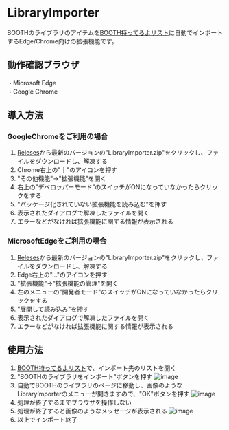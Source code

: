 # LibraryImporter
BOOTHのライブラリのアイテムを[BOOTH持ってるよリスト](https://motteruyo.com/)に自動でインポートするEdge/Chrome向けの拡張機能です。

## 動作確認ブラウザ
・Microsoft Edge  
・Google Chrome  

## 導入方法
### GoogleChromeをご利用の場合
1. [Releses](https://github.com/JanMaki/LibraryImporter/releases)から最新のバージョンの"LibraryImporter.zip"をクリックし、ファイルをダウンロードし、解凍する
2. Chrome右上の"︙"のアイコンを押す
3. "その他機能"->"拡張機能"を開く
4. 右上の"デベロッパーモード"のスイッチがONになっていなかったらクリックをする
5. "パッケージ化されていない拡張機能を読み込む"を押す
6. 表示されたダイアログで解凍したファイルを開く
7. エラーなどがなければ拡張機能に関する情報が表示される
### MicrosoftEdgeをご利用の場合
1. [Releses](https://github.com/JanMaki/LibraryImporter/releases)から最新のバージョンの"LibraryImporter.zip"をクリックし、ファイルをダウンロードし、解凍する
2. Edge右上の"…"のアイコンを押す
3. "拡張機能"->"拡張機能の管理"を開く
4. 左のメニューの"開発者モード"のスイッチがONになっていなかったらクリックをする
5. "展開して読み込み"を押す
6. 表示されたダイアログで解凍したファイルを開く
7. エラーなどがなければ拡張機能に関する情報が表示される

## 使用方法
1. [BOOTH持ってるよリスト](https://motteruyo.com/)で、インポート先のリストを開く
2. "BOOTHのライブラリをインポート"ボタンを押す
![image](https://github.com/JanMaki/LibraryImporter/assets/44093615/217da427-b028-43df-8a78-d83186c2c5b9)
3. 自動でBOOTHのライブラリのページに移動し、画像のようなLibraryImporterのメニューが開きますので、"OK"ボタンを押す
![image](https://github.com/JanMaki/LibraryImporter/assets/44093615/8ba15427-c783-4e7f-be6a-1e06a7bbf53f)
4. 処理が終了するまでブラウザを操作しない
5. 処理が終了すると画像のようなメッセージが表示される
![image](https://github.com/JanMaki/LibraryImporter/assets/44093615/2fe51843-6425-47b2-8c2f-056a73d3b056)
6. 以上でインポート終了


